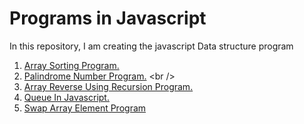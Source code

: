 # Programs in Javascript
In this repository, I am creating the javascript Data structure program <br />
1. [Array Sorting Program.](https://en.wikipedia.org/wiki/Object-relational_mapping)   <br />
2. [Palindrome Number Program.]([https://en.wikipedia.org/wiki/Object-relational_mapping](https://github.com/jeetu-sah/javascript-interview-programs/blob/main/palindrome-program.html))  <br />
3. [Array Reverse Using Recursion Program.](https://en.wikipedia.org/wiki/Object-relational_mapping)  <br />
4. [Queue In Javascript.](https://en.wikipedia.org/wiki/Object-relational_mapping)  <br />
5. [Swap Array Element Program](https://github.com/jeetu-sah/javascript_programs/blob/main/swap_array_element.html)  <br />


